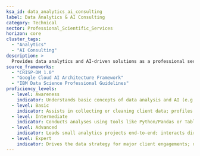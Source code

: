 ```yaml
---  
ksa_id: data_analytics_ai_consulting  
label: Data Analytics & AI Consulting  
category: Technical  
sector: Professional_Scientific_Services  
horizon: core
cluster_tags:
  - "Analytics"
  - "AI Consulting"
description: >  
  Provides data analytics and AI-driven solutions as a professional service; works with clients to identify business problems that can be solved with data, applies statistical analysis or machine learning models, and communicates insights and recommendations in client-friendly terms while ensuring data ethics and privacy.  
source_frameworks:
  - "CRISP-DM 1.0"
  - "Google Cloud AI Architecture Framework"  
  - "IBM Data Science Professional Guidelines"  
proficiency_levels:  
  - level: Awareness  
    indicator: Understands basic concepts of data analysis and AI (e.g., knows what a trend or a prediction is); aware that businesses use data to make decisions; explains Cross-Industry Standard Process for Data Mining (CRISP-DM) phases; identifies supervised vs unsupervised ML.  
  - level: Basic  
    indicator: Assists in collecting or cleaning client data; profiles data; selects KPIs; creates simple charts or uses basic analytic tools (Excel, BI software) to support a senior consultant’s analysis; builds proof-of-concept dashboard.  
  - level: Intermediate  
    indicator: Conducts analyses using tools like Python/Pandas or Tableau; builds straightforward predictive models for clients (e.g., forecasting sales); trains model; validates with cross-validation; documents bias checkable to explain findings in presentations or reports; follows data privacy guidelines when handling client data.  
  - level: Advanced  
    indicator: Leads small analytics projects end-to-end; interacts directly with clients to scope problems; develops more complex models or simulations; quantifies the business impact of different scenarios; deploys MLOps pipeline (CI/CD); monitors drift; delivers change-management workshopincorporates responsible AI practices and interprets model results for executive audiences.  
  - level: Expert  
    indicator: Drives the data strategy for major client engagements; designs AI solutions architecture for enterprise clients; stays up-to-date with cutting-edge data science techniques; ensures consulting practice aligns with professional standards (like IBM or industry guidelines) for data science ethics and quality.  
---  
```

